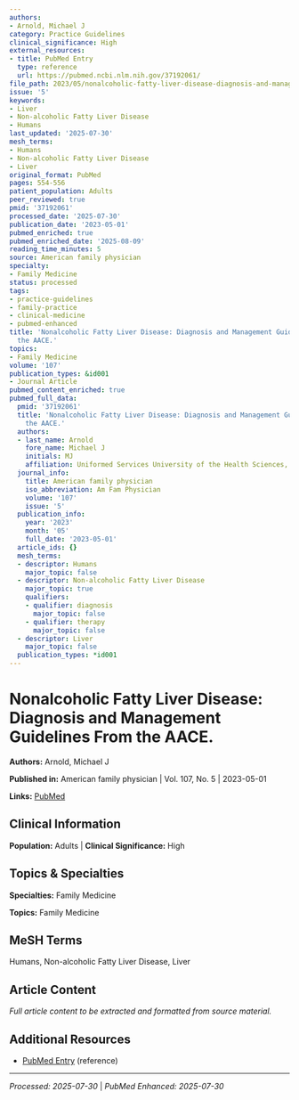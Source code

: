```yaml
---
authors:
- Arnold, Michael J
category: Practice Guidelines
clinical_significance: High
external_resources:
- title: PubMed Entry
  type: reference
  url: https://pubmed.ncbi.nlm.nih.gov/37192061/
file_path: 2023/05/nonalcoholic-fatty-liver-disease-diagnosis-and-management-gu.md
issue: '5'
keywords:
- Liver
- Non-alcoholic Fatty Liver Disease
- Humans
last_updated: '2025-07-30'
mesh_terms:
- Humans
- Non-alcoholic Fatty Liver Disease
- Liver
original_format: PubMed
pages: 554-556
patient_population: Adults
peer_reviewed: true
pmid: '37192061'
processed_date: '2025-07-30'
publication_date: '2023-05-01'
pubmed_enriched: true
pubmed_enriched_date: '2025-08-09'
reading_time_minutes: 5
source: American family physician
specialty:
- Family Medicine
status: processed
tags:
- practice-guidelines
- family-practice
- clinical-medicine
- pubmed-enhanced
title: 'Nonalcoholic Fatty Liver Disease: Diagnosis and Management Guidelines From
  the AACE.'
topics:
- Family Medicine
volume: '107'
publication_types: &id001
- Journal Article
pubmed_content_enriched: true
pubmed_full_data:
  pmid: '37192061'
  title: 'Nonalcoholic Fatty Liver Disease: Diagnosis and Management Guidelines From
    the AACE.'
  authors:
  - last_name: Arnold
    fore_name: Michael J
    initials: MJ
    affiliation: Uniformed Services University of the Health Sciences, Bethesda, Md.
  journal_info:
    title: American family physician
    iso_abbreviation: Am Fam Physician
    volume: '107'
    issue: '5'
  publication_info:
    year: '2023'
    month: '05'
    full_date: '2023-05-01'
  article_ids: {}
  mesh_terms:
  - descriptor: Humans
    major_topic: false
  - descriptor: Non-alcoholic Fatty Liver Disease
    major_topic: true
    qualifiers:
    - qualifier: diagnosis
      major_topic: false
    - qualifier: therapy
      major_topic: false
  - descriptor: Liver
    major_topic: false
  publication_types: *id001
---
```


# Nonalcoholic Fatty Liver Disease: Diagnosis and Management Guidelines From the AACE.

**Authors:** Arnold, Michael J

**Published in:** American family physician | Vol. 107, No. 5 | 2023-05-01

**Links:** [PubMed](https://pubmed.ncbi.nlm.nih.gov/37192061/)

## Clinical Information

**Population:** Adults | **Clinical Significance:** High

## Topics & Specialties

**Specialties:** Family Medicine

**Topics:** Family Medicine

## MeSH Terms

Humans, Non-alcoholic Fatty Liver Disease, Liver

## Article Content

*Full article content to be extracted and formatted from source material.*

## Additional Resources

- [PubMed Entry](https://pubmed.ncbi.nlm.nih.gov/37192061/) (reference)

---

*Processed: 2025-07-30* | *PubMed Enhanced: 2025-07-30*
